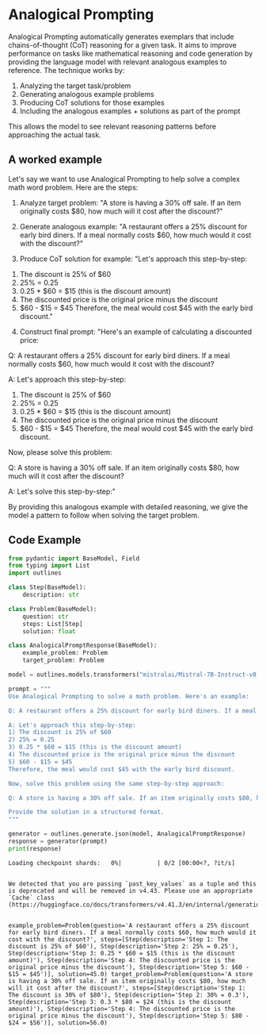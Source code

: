 # Analogical Prompting


Analogical Prompting automatically generates exemplars that include chains-of-thought (CoT) reasoning for a given task. It aims to improve performance on tasks like mathematical reasoning and code generation by providing the language model with relevant analogous examples to reference. The technique works by:

1. Analyzing the target task/problem
2. Generating analogous example problems 
3. Producing CoT solutions for those examples
4. Including the analogous examples + solutions as part of the prompt

This allows the model to see relevant reasoning patterns before approaching the actual task.
    

## A worked example


Let's say we want to use Analogical Prompting to help solve a complex math word problem. Here are the steps:

1. Analyze target problem: 
"A store is having a 30% off sale. If an item originally costs $80, how much will it cost after the discount?"

2. Generate analogous example:
"A restaurant offers a 25% discount for early bird diners. If a meal normally costs $60, how much would it cost with the discount?"

3. Produce CoT solution for example:
"Let's approach this step-by-step:
1) The discount is 25% of $60
2) 25% = 0.25
3) 0.25 * $60 = $15 (this is the discount amount)
4) The discounted price is the original price minus the discount
5) $60 - $15 = $45
Therefore, the meal would cost $45 with the early bird discount."

4. Construct final prompt:
"Here's an example of calculating a discounted price:

Q: A restaurant offers a 25% discount for early bird diners. If a meal normally costs $60, how much would it cost with the discount?

A: Let's approach this step-by-step:
1) The discount is 25% of $60
2) 25% = 0.25
3) 0.25 * $60 = $15 (this is the discount amount)
4) The discounted price is the original price minus the discount
5) $60 - $15 = $45
Therefore, the meal would cost $45 with the early bird discount.

Now, please solve this problem:

Q: A store is having a 30% off sale. If an item originally costs $80, how much will it cost after the discount?

A: Let's solve this step-by-step:"

By providing this analogous example with detailed reasoning, we give the model a pattern to follow when solving the target problem.
    
## Code Example





```python
from pydantic import BaseModel, Field
from typing import List
import outlines

class Step(BaseModel):
    description: str

class Problem(BaseModel):
    question: str
    steps: List[Step]
    solution: float

class AnalogicalPromptResponse(BaseModel):
    example_problem: Problem
    target_problem: Problem

model = outlines.models.transformers("mistralai/Mistral-7B-Instruct-v0.1", device="cuda")

prompt = """
Use Analogical Prompting to solve a math problem. Here's an example:

Q: A restaurant offers a 25% discount for early bird diners. If a meal normally costs $60, how much would it cost with the discount?

A: Let's approach this step-by-step:
1) The discount is 25% of $60
2) 25% = 0.25
3) 0.25 * $60 = $15 (this is the discount amount)
4) The discounted price is the original price minus the discount
5) $60 - $15 = $45
Therefore, the meal would cost $45 with the early bird discount.

Now, solve this problem using the same step-by-step approach:

Q: A store is having a 30% off sale. If an item originally costs $80, how much will it cost after the discount?

Provide the solution in a structured format.
"""

generator = outlines.generate.json(model, AnalogicalPromptResponse)
response = generator(prompt)
print(response)
```


    Loading checkpoint shards:   0%|          | 0/2 [00:00<?, ?it/s]


    We detected that you are passing `past_key_values` as a tuple and this is deprecated and will be removed in v4.43. Please use an appropriate `Cache` class (https://huggingface.co/docs/transformers/v4.41.3/en/internal/generation_utils#transformers.Cache)


    example_problem=Problem(question='A restaurant offers a 25% discount for early bird diners. If a meal normally costs $60, how much would it cost with the discount?', steps=[Step(description='Step 1: The discount is 25% of $60'), Step(description='Step 2: 25% = 0.25'), Step(description='Step 3: 0.25 * $60 = $15 (this is the discount amount)'), Step(description='Step 4: The discounted price is the original price minus the discount'), Step(description='Step 5: $60 - $15 = $45')], solution=45.0) target_problem=Problem(question='A store is having a 30% off sale. If an item originally costs $80, how much will it cost after the discount?', steps=[Step(description='Step 1: The discount is 30% of $80'), Step(description='Step 2: 30% = 0.3'), Step(description='Step 3: 0.3 * $80 = $24 (this is the discount amount)'), Step(description='Step 4: The discounted price is the original price minus the discount'), Step(description='Step 5: $80 - $24 = $56')], solution=56.0)

